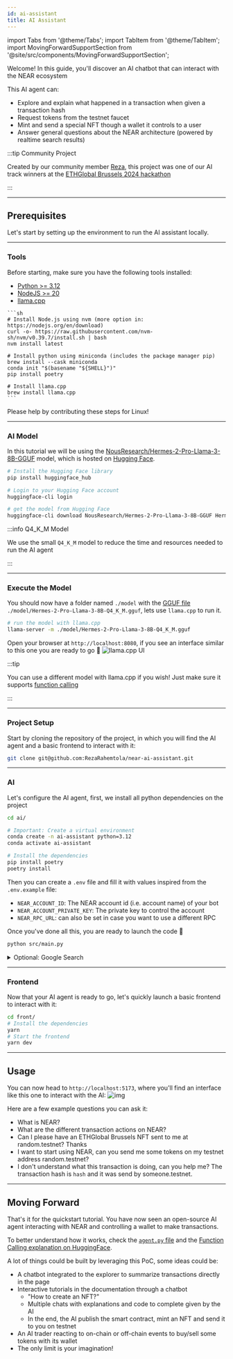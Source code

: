 ```yaml
---
id: ai-assistant
title: AI Assistant
---
```

import Tabs from '@theme/Tabs';
import TabItem from '@theme/TabItem';
import MovingForwardSupportSection from '@site/src/components/MovingForwardSupportSection';

Welcome! In this guide, you'll discover an AI chatbot that can interact with the NEAR ecosystem

This AI agent can:

- Explore and explain what happened in a transaction when given a transaction hash
- Request tokens from the testnet faucet
- Mint and send a special NFT though a wallet it controls to a user
- Answer general questions about the NEAR architecture (powered by realtime search results)

:::tip Community Project 

Created by our community member [Reza](https://x.com/RezaRahemtola), this project was one of our AI track winners at the [ETHGlobal Brussels 2024 hackathon](https://ethglobal.com/events/brussels) 

:::

---

## Prerequisites

Let's start by setting up the environment to run the AI assistant locally.

<hr class="subsection" />

### Tools
Before starting, make sure you have the following tools installed:

- [Python >= 3.12](https://www.python.org/downloads/)
- [NodeJS >= 20](https://nodejs.org/en)
- [llama.cpp](https://github.com/ggerganov/llama.cpp)

<Tabs>
  <TabItem value="Mac">
    
    ```sh
    # Install Node.js using nvm (more option in: https://nodejs.org/en/download)
    curl -o- https://raw.githubusercontent.com/nvm-sh/nvm/v0.39.7/install.sh | bash
    nvm install latest

    # Install python using miniconda (includes the package manager pip)
    brew install --cask miniconda
    conda init "$(basename "${SHELL}")"
    pip install poetry

    # Install llama.cpp
    brew install llama.cpp
    ```

  </TabItem>
  <TabItem value="Linux">
    Please help by contributing these steps for Linux!
  </TabItem>

</Tabs>

<hr class="subsection" />

### AI Model
In this tutorial we will be using the [NousResearch/Hermes-2-Pro-Llama-3-8B-GGUF](https://huggingface.co/NousResearch/Hermes-2-Pro-Llama-3-8B-GGUF) model, which is hosted on [Hugging Face](https://huggingface.co/login).

```sh
# Install the Hugging Face library
pip install huggingface_hub

# Login to your Hugging Face account
huggingface-cli login

# get the model from Hugging Face
huggingface-cli download NousResearch/Hermes-2-Pro-Llama-3-8B-GGUF Hermes-2-Pro-Llama-3-8B-Q4_K_M.gguf --local-dir model
```

:::info Q4_K_M Model

We use the small `Q4_K_M` model to reduce the time and resources needed to run the AI agent

:::

<hr class="subsection" />

### Execute the Model
You should now have a folder named `./model` with the [GGUF file](https://huggingface.co/docs/hub/en/gguf) `./model/Hermes-2-Pro-Llama-3-8B-Q4_K_M.gguf`, lets use `llama.cpp` to run it.

```bash
# run the model with llama.cpp
llama-server -m ./model/Hermes-2-Pro-Llama-3-8B-Q4_K_M.gguf
```

Open your browser at `http://localhost:8080`, if you see an interface similar to this one you are ready to go 🚀
![llama.cpp UI](@site/static/docs/assets/llama-cpp.png)

:::tip

You can use a different model with llama.cpp if you wish! Just make sure it supports [function calling](https://docs.mistral.ai/capabilities/function_calling)

:::

---

### Project Setup

Start by cloning the repository of the project, in which you will find the AI agent and a basic frontend to interact with it:

```sh
git clone git@github.com:RezaRahemtola/near-ai-assistant.git
```

<hr class="subsection" />

### AI

Let's configure the AI agent, first, we install all python dependencies on the project 

```sh
cd ai/

# Important: Create a virtual environment
conda create -n ai-assistant python=3.12
conda activate ai-assistant

# Install the dependencies
pip install poetry
poetry install
```

Then you can create a `.env` file and fill it with values inspired from the `.env.example` file:
- `NEAR_ACCOUNT_ID`: The NEAR account id (i.e. account name) of your bot
- `NEAR_ACCOUNT_PRIVATE_KEY`: The private key to control the account
- `NEAR_RPC_URL`: can also be set in case you want to use a different RPC

Once you've done all this, you are ready to launch the code 🚀

```sh
python src/main.py
```

<details> 

<summary> Optional: Google Search </summary>

`OXYLABS_USERNAME` and `OXYLABS_PASSWORD` are API credential used to access an SERP API to search information on Google

</details>

<hr class="subsection" />

### Frontend

Now that your AI agent is ready to go, let's quickly launch a basic frontend to interact with it:

```sh
cd front/
# Install the dependencies
yarn
# Start the frontend
yarn dev
```

----

## Usage

You can now head to `http://localhost:5173`, where you'll find an interface like this one to interact with the AI:
![img](@site/static/docs/assets/ai-assistant.png)

Here are a few example questions you can ask it:
- What is NEAR?
- What are the different transaction actions on NEAR?
- Can I please have an ETHGlobal Brussels NFT sent to me at random.testnet? Thanks
- I want to start using NEAR, can you send me some tokens on my testnet address random.testnet?
- I don't understand what this transaction is doing, can you help me? The transaction hash is `hash` and it was send by someone.testnet.

---

## Moving Forward

That's it for the quickstart tutorial. You have now seen an open-source AI agent interacting with NEAR and controlling a wallet to make transactions.

To better understand how it works, check the [`agent.py` file](https://github.com/RezaRahemtola/near-ai-assistant/blob/main/ai/src/agent/agent.py) and the [Function Calling explanation on HuggingFace](https://huggingface.co/NousResearch/Hermes-2-Pro-Llama-3-8B#prompt-format-for-function-calling).

A lot of things could be built by leveraging this PoC, some ideas could be:
- A chatbot integrated to the explorer to summarize transactions directly in the page
- Interactive tutorials in the documentation through a chatbot
  - "How to create an NFT?"
  - Multiple chats with explanations and code to complete given by the AI
  - In the end, the AI publish the smart contract, mint an NFT and send it to you on testnet
- An AI trader reacting to on-chain or off-chain events to buy/sell some tokens with its wallet
- The only limit is your imagination!

<MovingForwardSupportSection />
